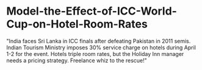 # Model-the-Effect-of-ICC-World-Cup-on-Hotel-Room-Rates
"India faces Sri Lanka in ICC finals after defeating Pakistan in 2011 semis. Indian Tourism Ministry imposes 30% service charge on hotels during April 1-2 for the event. Hotels triple room rates, but the Holiday Inn manager needs a pricing strategy. Freelance whiz to the rescue!"
